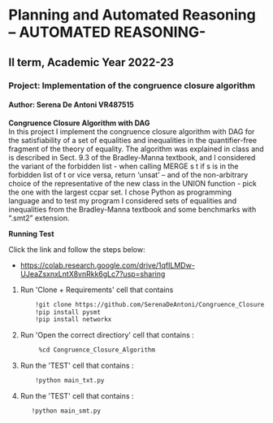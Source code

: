 # Planning and Automated Reasoning – AUTOMATED REASONING-
## II term, Academic Year 2022-23
### Project: Implementation of the congruence closure algorithm
#### Author: Serena De Antoni VR487515

**Congruence Closure Algorithm with DAG**  
In this project I implement the congruence closure algorithm with DAG for the satisfiability of a
set of equalities and inequalities in the quantifier-free fragment of the theory of equality. 
The algorithm was explained in class and is described in Sect. 9.3 of the Bradley-Manna textbook, and I considered the variant of the forbidden list - when calling MERGE s t if s is in the forbidden list of t or vice versa, return ‘unsat’ – and of the non-arbitrary choice of the representative of the new class in the UNION function - pick the one with the largest ccpar set.
I chose Python as programming language and to test my program I considered sets of equalities and inequalities from the Bradley-Manna textbook and some benchmarks with “.smt2” extension.

**Running Test**  

Click the link and follow the steps below:  
- https://colab.research.google.com/drive/1qfILMDw-UJeaZsxnxLntX8vnRkk6gLc7?usp=sharing

1. Run 'Clone + Requirements' cell that contains
    ``` bash
        !git clone https://github.com/SerenaDeAntoni/Congruence_Closure_Algorithm.git
        !pip install pysmt
        !pip install networkx
    ```
3. Run 'Open the correct directiory' cell that contains :
   ``` bash
        %cd Congruence_Closure_Algorithm
   ```

7. Run the 'TEST' cell that contains :
    ``` bash
        !python main_txt.py
    ```
8. Run the 'TEST' cell that contains :
     ``` bash
        !python main_smt.py
     ```
   
